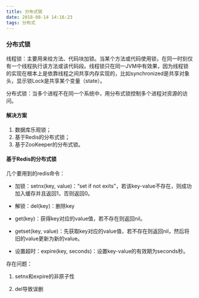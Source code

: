 ```yaml
---
title: 分布式锁
date: 2018-08-14 14:16:23
tags: 分布式
---
```

### 分布式锁

线程锁：主要用来给方法、代码块加锁。当某个方法或代码使用锁，在同一时刻仅有一个线程执行该方法或该代码段。线程锁只在同一JVM中有效果，因为线程锁的实现在根本上是依靠线程之间共享内存实现的，比如synchronized是共享对象头，显示锁Lock是共享某个变量（state）。

分布式锁：当多个进程不在同一个系统中，用分布式锁控制多个进程对资源的访问。

#### 解决方案

1. 数据库乐观锁；
2. 基于Redis的分布式锁；
3. 基于ZooKeeper的分布式锁。


#### 基于Redis的分布式锁

几个要用到的redis命令：

- 加锁：setnx(key, value)：“set if not exits”，若该key-value不存在，则成功加入缓存并且返回1，否则返回0。

- 解锁：del(key)：删除key

- get(key)：获得key对应的value值，若不存在则返回nil。

- getset(key, value)：先获取key对应的value值，若不存在则返回nil，然后将旧的value更新为新的value。

- 设置超时：expire(key, seconds)：设置key-value的有效期为seconds秒。

存在问题：
1. setnx和expire的非原子性

2. del导致误删










